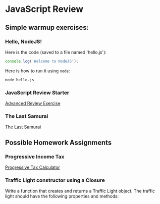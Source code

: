 # JavaScript Review

## Simple warmup exercises:

### Hello, NodeJS!

Here is the code (saved to a file named 'hello.js'):

```JavaScript
console.log('Welcome to NodeJS');
```

Here is how to run it using `node`:

```bash
node hello.js
```

### JavaScript Review Starter

[Advanced Review Exercise](https://github.com/ATL-WDI-Exercises/js-advanced-review)

### The Last Samurai

[The Last Samurai](https://github.com/ATL-WDI-Exercises/the-last-samurai)


## Possible Homework Assignments

### Progressive Income Tax

[Progressive Tax Calculator](https://github.com/ATL-WDI-Exercises/progressive-tax-calc)

### Traffic Light constructor using a Closure

Write a function that creates and returns a Traffic Light object. The traffic light should have the following properties and methods:

